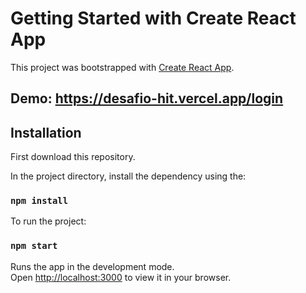# Getting Started with Create React App

This project was bootstrapped with [Create React App](https://github.com/facebook/create-react-app).

## Demo: https://desafio-hit.vercel.app/login

## Installation

First download this repository.

In the project directory, install the dependency using the:

### `npm install`

To run the project:

### `npm start`

Runs the app in the development mode.\
Open [http://localhost:3000](http://localhost:3000) to view it in your browser.

